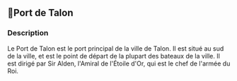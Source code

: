 ## 📍Port de Talon

### Description

Le Port de Talon est le port principal de la ville de Talon. Il est situé au sud de la ville, et est le point de départ
de la plupart des bateaux de la ville. Il est dirigé par Sir Alden, l'Amiral de l'Étoile d'Or, qui est le chef de
l'armée du Roi.
